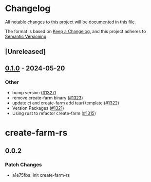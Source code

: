 # Changelog
All notable changes to this project will be documented in this file.

The format is based on [Keep a Changelog](https://keepachangelog.com/en/1.0.0/),
and this project adheres to [Semantic Versioning](https://semver.org/spec/v2.0.0.html).

## [Unreleased]

## [0.1.0](https://github.com/ErKeLost/farm/releases/tag/create-farm-rs-v0.1.0) - 2024-05-20

### Other
- bump version ([#1327](https://github.com/ErKeLost/farm/pull/1327))
- remove create-farm binary ([#1323](https://github.com/ErKeLost/farm/pull/1323))
- update ci and create-farm add tauri template ([#1322](https://github.com/ErKeLost/farm/pull/1322))
- Version Packages ([#1321](https://github.com/ErKeLost/farm/pull/1321))
- Using rust to refactor create-farm ([#1315](https://github.com/ErKeLost/farm/pull/1315))
# create-farm-rs

## 0.0.2

### Patch Changes

- a1e75fba: init create-farm-rs
